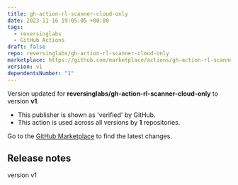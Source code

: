 ```yaml
---
title: gh-action-rl-scanner-cloud-only
date: 2023-11-16 19:05:05 +00:00
tags:
  - reversinglabs
  - GitHub Actions
draft: false
repo: reversinglabs/gh-action-rl-scanner-cloud-only
marketplace: https://github.com/marketplace/actions/gh-action-rl-scanner-cloud-only
version: v1
dependentsNumber: "1"
---
```



Version updated for **reversinglabs/gh-action-rl-scanner-cloud-only** to version **v1**.
- This publisher is shown as 'verified' by GitHub.
- This action is used across all versions by **1** repositories.

Go to the [GitHub Marketplace](https://github.com/marketplace/actions/gh-action-rl-scanner-cloud-only) to find the latest changes.

## Release notes

version v1

